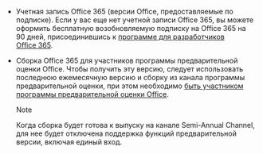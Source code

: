 * Учетная запись Office 365 (версии Office, предоставляемые по подписке). Если у вас еще нет учетной записи Office 365, вы можете оформить бесплатную возобновляемую подписку на Office 365 на 90 дней, присоединившись к [программе для разработчиков Office 365](https://developer.microsoft.com/office/dev-program). 

* Сборка Office 365 для участников программы предварительной оценки Office. Чтобы получить эту версию, следует использовать последнюю ежемесячную версию и сборку из канала программы предварительной оценки, при этом необходимо [быть участником программы предварительной оценки Office](https://insider.office.com). 

    > [!NOTE]
    > Когда сборка будет готова к выпуску на канале Semi-Annual Channel, для нее будет отключена поддержка функций предварительной версии, включая единый вход.
